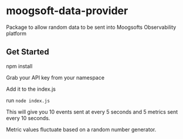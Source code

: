# moogsoft-data-provider
Package to allow random data to be sent into Moogsofts Observability platform

## Get Started
npm install

Grab your API key from your namespace

Add it to the index.js 

run `node index.js` 

This will give you 10 events sent at every 5 seconds and 5 metrics sent every 10 seconds. 

Metric values fluctuate based on a random number generator.

